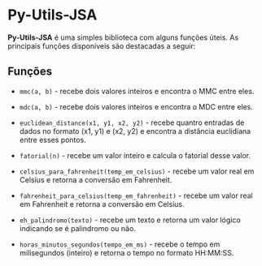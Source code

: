 # Py-Utils-JSA

**Py-Utils-JSA** é uma simples biblioteca com alguns funções úteis. As principais funções disponíveis são destacadas a seguir:

## Funções

* `mmc(a, b)` - recebe dois valores inteiros e encontra o MMC entre eles.

* `mdc(a, b)` - recebe dois valores inteiros e encontra o MDC entre eles.

* `euclidean_distance(x1, y1, x2, y2)` - recebe quantro entradas de dados no formato (x1, y1) e (x2, y2) e encontra a distância euclidiana entre esses pontos.

* `fatorial(n)` - recebe um valor inteiro e calcula o fatorial desse valor.

* `celsius_para_fahrenheit(temp_em_celsius)` - recebe um valor real em Celsius e retorna a conversão em Fahrenheit.

* `fahrenheit_para_celsius(temp_em_fahrenheit)` - recebe um valor real em Fahrenheit e retorna a conversão em Celsius.

* `eh_palindromo(texto)` - recebe um texto e retorna um valor lógico indicando se é palindromo ou não.

* `horas_minutos_segundos(tempo_em_ms)` - recebe o tempo em milisegundos (inteiro) e retorna o tempo no formato HH:MM:SS.
